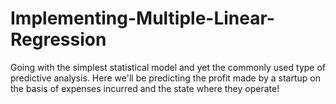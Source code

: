 # Implementing-Multiple-Linear-Regression
Going with the simplest statistical model and yet the commonly used type of predictive analysis. Here we'll be predicting the profit made by a startup on the basis of expenses incurred and the state where they operate!

